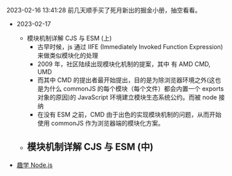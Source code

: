 2023-02-16 13:41:28 前几天顺手买了死月新出的掘金小册，抽空看看。



- 2023-02-17
	- 模块机制详解 CJS 与 ESM (上)
		- 古早时候，js 通过 IIFE (Immediately Invoked Function Expression)来做类似模块化的处理
		- 2009 年，社区陆续出现模块化机制的提案，其中 有 AMD CMD, UMD
		- 而其中 CMD 的提出者最开始提出，目的是为除浏览器环境之外(这也是为什么 commonJS 的每个模块（每个文件）都会内置一个 exports 对象的原因)的 JavaScript 环境建立模块生态系统公约。而被 node 接纳
		- 在没有 ESM 之前，CMD 由于出色的实现模块机制的问题，从而开始使用 commonJS 作为浏览器端的模块化方案。
	- 模块机制详解 CJS 与 ESM (中)
		- 

- [趣学 Node.js](https://s.juejin.cn/ds/BbaBG2v/)